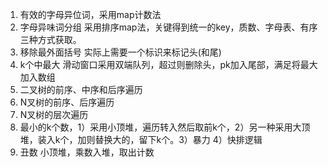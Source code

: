 1. 有效的字母异位词，采用map计数法
2. 字母异味词分组 采用排序map法，关键得到统一的key，质数、字母表、有序三种方式获取。
3. 移除最外面括号 实际上需要一个标识来标记头(和尾)
4. k个中最大 滑动窗口采用双端队列，超过则删除头，pk加入尾部，满足将最大加入数组
5. 二叉树的前序、中序和后序遍历
6. N叉树的前序、后序遍历  
7. N叉树的层次遍历    
8. 最小的k个数，1）采用小顶堆，遍历转入然后取前k个，2）另一种采用大顶堆，装入k个，加则替换大的，留下k个。3）暴力 4）快排逻辑    
9. 丑数 小顶堆，乘数入堆，取出计数

